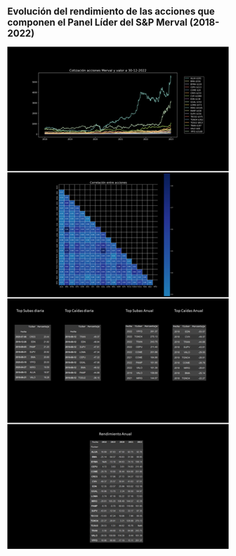 ## Evolución del rendimiento de las acciones que componen el Panel Líder del S&P Merval (2018-2022)  

![Diapositiva1](Diapositiva1.PNG)
![Diapositiva2](Diapositiva2.PNG)
![Diapositiva3](Diapositiva3.PNG)
![Diapositiva4](Diapositiva4.PNG)
